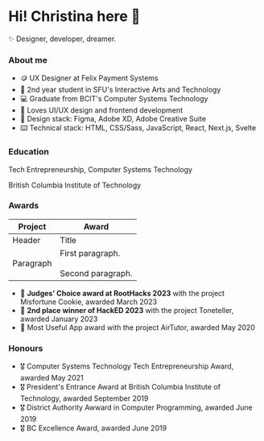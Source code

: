 # Hi! Christina here 👋
:sparkles: Designer, developer, dreamer.

### About me
- :coin: UX Designer at Felix Payment Systems 
- :school: 2nd year student in SFU's Interactive Arts and Technology
- :computer: Graduate from BCIT's Computer Systems Technology
- :smiling_face_with_three_hearts: Loves UI/UX design and frontend development
- :straight_ruler: Design stack: Figma, Adobe XD, Adobe Creative Suite
- :keyboard: Technical stack: HTML, CSS/Sass, JavaScript, React, Next.js, Svelte

### Education
Tech Entrepreneurship, Computer Systems Technology

British Columbia Institute of Technology

### Awards
| Project | Award |
| ----------- | ----------- |
| Header      | Title |
| Paragraph   | First paragraph. <br><br> Second paragraph. |

- :medal_sports: **Judges' Choice award at RootHacks 2023** with the project Misfortune Cookie, awarded March 2023
- :2nd_place_medal: **2nd place winner of HackED 2023** with the project Toneteller, awarded January 2023
- :medal_sports: Most Useful App award with the project AirTutor, awarded May 2020 

### Honours
- :medal_military: Computer Systems Technology Tech Entrepreneurship Award, awarded May 2021
- :medal_military: President's Entrance Award at British Columbia Institute of Technology, awarded September 2019
- :medal_military: District Authority Awward in Computer Programming, awarded June 2019
- :medal_military: BC Excellence Award, awarded June 2019
